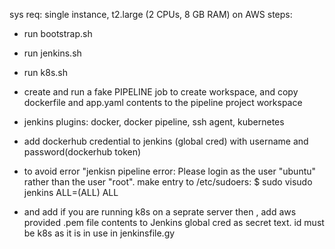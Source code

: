 sys req: single instance, t2.large (2 CPUs, 8 GB RAM) on AWS
steps:
-  run bootstrap.sh
-  run jenkins.sh
-  run k8s.sh
-  create and run a fake PIPELINE job to create workspace, and copy dockerfile and app.yaml contents to the pipeline project workspace
-  jenkins plugins: docker, docker pipeline, ssh agent, kubernetes

-  add dockerhub credential to jenkins (global cred) with username and password(dockerhub token)

-  to avoid error "jenkisn pipeline error: Please login as the user "ubuntu" rather than the user "root".
make entry to /etc/sudoers: 
$ sudo visudo
jenkins ALL=(ALL) ALL

- and add if you are running k8s on a seprate server then , add aws provided .pem file contents to Jenkins global cred as secret text. id must be k8s as it is in use in jenkinsfile.gy

